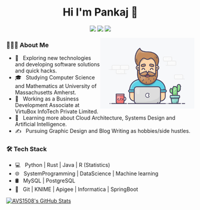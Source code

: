 <h1 align="center">Hi I'm Pankaj 👋</h1>
<p align="center">
    <a href="https://twitter.com/itsPChaudhary"><img src="https://img.shields.io/badge/twitter-%231FA1F1?style=flat&logo=twitter&logoColor=white"/></a>
    <a href="https://www.linkedin.com/in/chaudhary-pankaj/"><img src="https://img.shields.io/badge/linkedin-%230177B5?style=flat&logo=linkedin&logoColor=white"/></a>
    <a href="https://www.instagram.com/pankaj.chaudhary_/?hl=en"><img src="https://img.shields.io/badge/instagram-%23E4415F?style=flat&logo=instagram&logoColor=white"/></a>
  </p>
  
  <img src="https://github.com/PankajChaudhary5/PankajChaudhary5/blob/master/5083e0a2a7dcaae07c142e8b87036a27.gif" align="right" width="50%"/>



<h3> 👨🏻‍💻 About Me </h3>

- 🤔 &nbsp; Exploring new technologies and developing software solutions and quick hacks.
- 🎓 &nbsp; Studying Computer Science and Mathematics at University of Massachusetts Amherst.
- 💼 &nbsp; Working as a Business Development Associate at VirtuBox InfoTech Private Limited.
- 🌱 &nbsp; Learning more about Cloud Architecture, Systems Design and Artificial Intelligence.
- ✍️ &nbsp; Pursuing Graphic Design and Blog Writing as hobbies/side hustles.

<h3>🛠 Tech Stack</h3>

- 💻 &nbsp; Python | Rust | Java | R (Statistics)
- 🌐 &nbsp; SystemProgramming | DataScience | Machine learning
- 🛢 &nbsp; MySQL | PostgreSQL
- 🔧 &nbsp; Git | KNIME | Apigee | Informatica | SpringBoot

[![AVS1508's GitHub Stats](https://github-readme-stats.vercel.app/api?username=PankajChaudhary5&&show_icons=true)](https://github.com/AVS1508)
